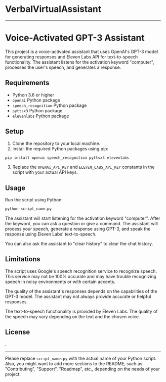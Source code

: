 # VerbalVirtualAssistant


---

# Voice-Activated GPT-3 Assistant

This project is a voice-activated assistant that uses OpenAI's GPT-3 model for generating responses and Eleven Labs API for text-to-speech functionality. The assistant listens for the activation keyword "computer", processes the user's speech, and generates a response.

## Requirements

- Python 3.6 or higher
- `openai` Python package
- `speech_recognition` Python package
- `pyttsx3` Python package
- `elevenlabs` Python package

## Setup

1. Clone the repository to your local machine.
2. Install the required Python packages using pip:

```bash
pip install openai speech_recognition pyttsx3 elevenlabs
```

3. Replace the `OPENAI_API_KEY` and `ELEVEN_LABS_API_KEY` constants in the script with your actual API keys.

## Usage

Run the script using Python:

```bash
python script_name.py
```

The assistant will start listening for the activation keyword "computer". After the keyword, you can ask a question or give a command. The assistant will process your speech, generate a response using GPT-3, and speak the response using Eleven Labs' text-to-speech.

You can also ask the assistant to "clear history" to clear the chat history.

## Limitations

The script uses Google's speech recognition service to recognize speech. This service may not be 100% accurate and may have trouble recognizing speech in noisy environments or with certain accents.

The quality of the assistant's responses depends on the capabilities of the GPT-3 model. The assistant may not always provide accurate or helpful responses.

The text-to-speech functionality is provided by Eleven Labs. The quality of the speech may vary depending on the text and the chosen voice.

## License

.

---

Please replace `script_name.py` with the actual name of your Python script. Also, you might want to add more sections to the README, such as "Contributing", "Support", "Roadmap", etc., depending on the needs of your project.
